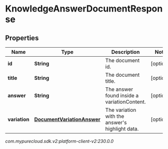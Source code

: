 # KnowledgeAnswerDocumentResponse


## Properties

| Name | Type | Description | Notes |
| ------------ | ------------- | ------------- | ------------- |
| **id** | **String** | The document id. |  [optional] |
| **title** | **String** | The document title. |  [optional] |
| **answer** | **String** | The answer found inside a variationContent. |  [optional] |
| **variation** | [**DocumentVariationAnswer**](DocumentVariationAnswer) | The variation with the answer's highlight data. |  [optional] |




_com.mypurecloud.sdk.v2:platform-client-v2:230.0.0_
